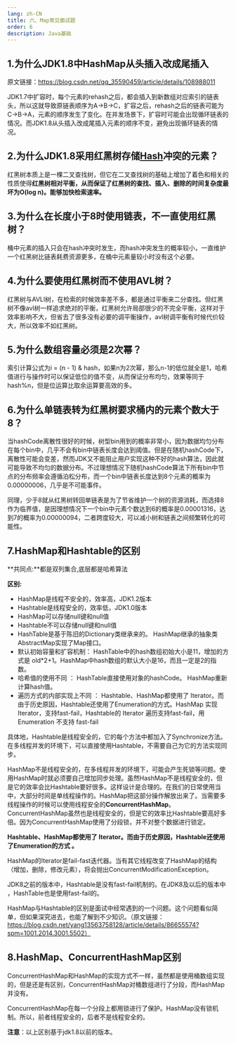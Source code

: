```yaml
---
lang: zh-CN
title: 六、Map常见面试题
order: 6
description: Java基础
---
```




## 1.为什么JDK1.8中HashMap从头插入改成尾插入

原文链接：https://blog.csdn.net/qq_35590459/article/details/108988011

JDK1.7中扩容时，每个元素的rehash之后，都会插入到新数组对应索引的链表头，所以这就导致原链表顺序为A->B->C，扩容之后，rehash之后的链表可能为C->B->A，元素的顺序发生了变化。在并发场景下，扩容时可能会出现循环链表的情况。而JDK1.8从头插入改成尾插入元素的顺序不变，避免出现循环链表的情况。

## 2.为什么JDK1.8采用红黑树存储[Hash](https://so.csdn.net/so/search?q=Hash&spm=1001.2101.3001.7020)冲突的元素？

红黑树本质上是一棵二叉查找树，但它在二叉查找树的基础上增加了着色和相关的性质使得**红黑树相对平衡，从而保证了红黑树的查找、插入、删除的时间复杂度最坏为O(log n)。能够加快检索速率。**



## 3.为什么在长度小于8时使用链表，不一直使用红黑树？

桶中元素的插入只会在hash冲突时发生，而hash冲突发生的概率较小，一直维护一个红黑树比链表耗费资源更多，在桶中元素量较小时没有这个必要。



## 4.为什么要使用红黑树而不使用AVL树？

红黑树与AVLl树，在检索的时候效率差不多，都是通过平衡来二分查找。但红黑树不像avl树一样追求绝对的平衡，红黑树允许局部很少的不完全平衡，这样对于效率影响不大，但省去了很多没有必要的调平衡操作，avl树调平衡有时候代价较大，所以效率不如红黑树。



## 5.为什么数组容量必须是2次幂？

索引计算公式为i = (n - 1) & hash，如果n为2次幂，那么n-1的低位就全是1，哈希值进行与操作时可以保证低位的值不变，从而保证分布均匀，效果等同于hash%n，但是位运算比取余运算要高效的多。



## 6.为什么单链表转为红黑树要求桶内的元素个数大于8？

当hashCode离散性很好的时候，树型bin用到的概率非常小，因为数据均匀分布在每个bin中，几乎不会有bin中链表长度会达到阈值。但是在随机hashCode下，离散性可能会变差，然而JDK又不能阻止用户实现这种不好的hash算法，因此就可能导致不均匀的数据分布。不过理想情况下随机hashCode算法下所有bin中节点的分布频率会遵循泊松分布，而一个bin中链表长度达到8个元素的概率为0.00000006，几乎是不可能事件。

同理，少于8就从红黑树转回单链表是为了节省维护一个树的资源消耗，而选择8作为临界值，是因理想情况下一个bin中元素个数达到6的概率是0.00001316，达到7的概率为0.00000094，二者跨度较大，可以减小树和链表之间频繁转化的可能性。

## 7.HashMap和Hashtable的区别

**共同点:**都是双列集合,底层都是哈希算法

**区别:**

* HashMap是线程不安全的，效率高，JDK1.2版本
* Hashtable是线程安全的，效率低，JDK1.0版本
* HashMap可以存储null键和null值
* Hashtable不可以存储null键和null值
* HashTable是基于陈旧的Dictionary类继承来的。 HashMap继承的抽象类AbstractMap实现了Map接口。
* 默认初始容量和扩容机制： HashTable中的hash数组初始大小是11，增加的方式是 old*2+1。HashMap中hash数组的默认大小是16，而且一定是2的指数。
* 哈希值的使用不同 ： HashTable直接使用对象的hashCode。 HashMap重新计算hash值。
* 遍历方式的内部实现上不同 ： Hashtable、HashMap都使用了 Iterator。而由于历史原因，Hashtable还使用了Enumeration的方式。HashMap 实现 Iterator，支持fast-fail，Hashtable的 Iterator 遍历支持fast-fail，用 Enumeration 不支持 fast-fail

具体地，Hashtable是线程安全的，它的每个方法中都加入了Synchronize方法。在多线程并发的环境下，可以直接使用Hashtable，不需要自己为它的方法实现同步。

HashMap不是线程安全的，在多线程并发的环境下，可能会产生死锁等问题。使用HashMap时就必须要自己增加同步处理。虽然HashMap不是线程安全的，但是它的效率会比Hashtable要好很多。这样设计是合理的。在我们的日常使用当中，大部分时间是单线程操作的。HashMap把这部分操作解放出来了。当需要多线程操作的时候可以使用线程安全的**ConcurrentHashMap**。ConcurrentHashMap虽然也是线程安全的，但是它的效率比Hashtable要高好多倍。因为ConcurrentHashMap使用了分段锁，并不对整个数据进行锁定。

**Hashtable、HashMap都使用了 Iterator。而由于历史原因，Hashtable还使用了Enumeration的方式 。**

HashMap的Iterator是fail-fast迭代器。当有其它线程改变了HashMap的结构（增加，删除，修改元素），将会抛出ConcurrentModificationException。

JDK8之前的版本中，Hashtable是没有fast-fail机制的。在JDK8及以后的版本中 ，HashTable也是使用fast-fail的。

HashMap与Hashtable的区别是面试中经常遇到的一个问题。这个问题看似简单，但如果深究进去，也能了解到不少知识。（原文链接：https://blog.csdn.net/yang13563758128/article/details/86655574?spm=1001.2014.3001.5502）

## 8.HashMap、ConcurrentHashMap区别

ConcurrentHashMap和HashMap的实现方式不一样，虽然都是使用桶数组实现的，但是还是有区别，ConcurrentHashMap对桶数组进行了分段，而HashMap并没有。

ConcurrentHashMap在每一个分段上都用锁进行了保护。HashMap没有锁机制。所以，前者线程安全的，后者不是线程安全的。

**注意**：以上区别基于jdk1.8以前的版本。
